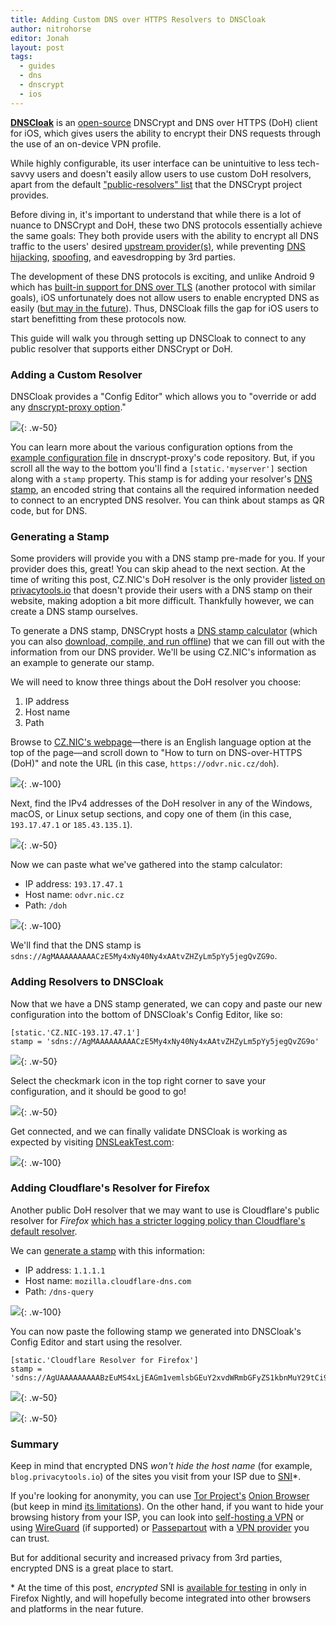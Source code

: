 ```yaml
---
title: Adding Custom DNS over HTTPS Resolvers to DNSCloak
author: nitrohorse
editor: Jonah
layout: post
tags:
  - guides
  - dns
  - dnscrypt
  - ios
---
```


**[DNSCloak](https://apps.apple.com/us/app/dnscloak-secure-dns-client/id1452162351)** is an [open-source](https://github.com/s-s/dnscloak) DNSCrypt and DNS over HTTPS (DoH) client for iOS, which gives users the ability to encrypt their DNS requests through the use of an on-device VPN profile.

While highly configurable, its user interface can be unintuitive to less tech-savvy users and doesn't easily allow users to use custom DoH resolvers, apart from the default ["public-resolvers" list](https://github.com/DNSCrypt/dnscrypt-resolvers/blob/master/v2/public-resolvers.md) that the DNSCrypt project provides.

Before diving in, it's important to understand that while there is a lot of nuance to DNSCrypt and DoH, these two DNS protocols essentially achieve the same goals: They both provide users with the ability to encrypt all DNS traffic to the users' desired [upstream provider(s)](https://www.privacytools.io/providers/dns/#icanndns), while preventing [DNS hijacking](https://en.wikipedia.org/wiki/DNS_hijacking), [spoofing](https://en.wikipedia.org/wiki/DNS_spoofing), and eavesdropping by 3rd parties.

The development of these DNS protocols is exciting, and unlike Android 9 which has [built-in support for DNS over TLS](https://support.google.com/android/answer/9089903) (another protocol with similar goals), iOS unfortunately does not allow users to enable encrypted DNS as easily ([but may in the future](https://dnsdisco.com/iOS-dns-proxy-post.html)). Thus, DNSCloak fills the gap for iOS users to start benefitting from these protocols now.

This guide will walk you through setting up DNSCloak to connect to any public resolver that supports either DNSCrypt or DoH.

### Adding a Custom Resolver

DNSCloak provides a "Config Editor" which allows you to "override or add any [dnscrypt-proxy option](https://github.com/jedisct1/dnscrypt-proxy/wiki/Configuration)."

![](/assets/img/2019-08-24-dnscloak/config-editor.jpeg){: .w-50}

You can learn more about the various configuration options from the [example configuration file](https://github.com/jedisct1/dnscrypt-proxy/blob/master/dnscrypt-proxy/example-dnscrypt-proxy.toml) in dnscrypt-proxy's code repository. But, if you scroll all the way to the bottom you'll find a `[static.'myserver']` section along with a `stamp` property. This stamp is for adding your resolver's [DNS stamp](https://dnscrypt.info/stamps-specifications), an encoded string that contains all the required information needed to connect to an encrypted DNS resolver. You can think about stamps as QR code, but for DNS.

### Generating a Stamp

Some providers will provide you with a DNS stamp pre-made for you. If your provider does this, great! You can skip ahead to the next section. At the time of writing this post, CZ.NIC's DoH resolver is the only provider [listed on privacytools.io](https://www.privacytools.io/providers/dns/#icanndns) that doesn't provide their users with a DNS stamp on their website, making adoption a bit more difficult. Thankfully however, we can create a DNS stamp ourselves.

To generate a DNS stamp, DNSCrypt hosts a [DNS stamp calculator](https://dnscrypt.info/stamps/) (which you can also [download, compile, and run offline](https://github.com/jedisct1/vue-dnsstamp)) that we can fill out with the information from our DNS provider. We'll be using CZ.NIC's information as an example to generate our stamp.

We will need to know three things about the DoH resolver you choose:
1. IP address
2. Host name
3. Path

Browse to [CZ.NIC's webpage](https://www.nic.cz/odvr/)—there is an English language option at the top of the page—and scroll down to "How to turn on DNS-over-HTTPS (DoH)" and note the URL (in this case, `https://odvr.nic.cz/doh`).

![](/assets/img/2019-08-24-dnscloak/cz-nic-doh.png){: .w-100}

Next, find the IPv4 addresses of the DoH resolver in any of the Windows, macOS, or Linux setup sections, and copy one of them (in this case, `193.17.47.1` or `185.43.135.1`).

![](/assets/img/2019-08-24-dnscloak/cz-nic-ips.png){: .w-50}

Now we can paste what we've gathered into the stamp calculator:
- IP address: `193.17.47.1`
- Host name: `odvr.nic.cz`
- Path: `/doh`

![](/assets/img/2019-08-24-dnscloak/cz-nic-stamp.png){: .w-100}

We'll find that the DNS stamp is `sdns://AgMAAAAAAAAACzE5My4xNy40Ny4xAAtvZHZyLm5pYy5jegQvZG9o`.

### Adding Resolvers to DNSCloak

Now that we have a DNS stamp generated, we can copy and paste our new configuration into the bottom of DNSCloak's Config Editor, like so:

```
[static.'CZ.NIC-193.17.47.1']
stamp = 'sdns://AgMAAAAAAAAACzE5My4xNy40Ny4xAAtvZHZyLm5pYy5jegQvZG9o'
```

![](/assets/img/2019-08-24-dnscloak/config-editor-cz-nic.jpeg){: .w-50}

Select the checkmark icon in the top right corner to save your configuration, and it should be good to go!

![](/assets/img/2019-08-24-dnscloak/dnscloak-cz-nic.jpeg){: .w-50}

Get connected, and we can finally validate DNSCloak is working as expected by visiting [DNSLeakTest.com](https://dnsleaktest.com/):

![](/assets/img/2019-08-24-dnscloak/dnsleaktest-cz-nic.jpeg){: .w-100}

### Adding Cloudflare's Resolver for Firefox

Another public DoH resolver that we may want to use is Cloudflare's public resolver for _Firefox_ [which has a stricter logging policy than Cloudflare's default resolver](https://forum.privacytools.io/t/logging-differences-between-cloudflares-default-dns-over-https-resolver-and-their-resolver-for-firefox/1451).

We can [generate a stamp](https://dnscrypt.info/stamps/) with this information:
- IP address: `1.1.1.1`
- Host name: `mozilla.cloudflare-dns.com`
- Path: `/dns-query`

![](/assets/img/2019-08-24-dnscloak/cloudflare-mozilla-stamp.png){: .w-100}

You can now paste the following stamp we generated into DNSCloak's Config Editor and start using the resolver.

```
[static.'Cloudflare Resolver for Firefox']
stamp = 'sdns://AgUAAAAAAAAABzEuMS4xLjEAGm1vemlsbGEuY2xvdWRmbGFyZS1kbnMuY29tCi9kbnMtcXVlcnk'
```

![](/assets/img/2019-08-24-dnscloak/config-editor-cf-moz.jpeg){: .w-50}

![](/assets/img/2019-08-24-dnscloak/dnscloak-cf-moz.jpeg){: .w-50}

### Summary

Keep in mind that encrypted DNS _won't hide the host name_ (for example, `blog.privacytools.io`) of the sites you visit from your ISP due to [SNI](https://en.wikipedia.org/wiki/Server_Name_Indication#Security_implications)*.

If you're looking for anonymity, you can use [Tor Project's](https://www.torproject.org) [Onion Browser](https://onionbrowser.com/) (but keep in mind [its limitations](https://github.com/OnionBrowser/OnionBrowser/wiki/Traffic-that-leaks-outside-of-Tor-due-to-iOS-limitations)). On the other hand, if you want to hide your browsing history from your ISP, you can look into [self-hosting a VPN](https://blog.privacytools.io/posts/self-hosting-a-shadowsocks-vpn-with-outline/) or using [WireGuard](https://apps.apple.com/us/app/wireguard/id1441195209?ls=1) (if supported) or [Passepartout](https://passepartoutvpn.app/) with a [VPN provider](https://www.privacytools.io/providers/vpn/) you can trust.

But for additional security and increased privacy from 3rd parties, encrypted DNS is a great place to start.

&#42; At the time of this post, _encrypted_ SNI is [available for testing](https://blog.mozilla.org/security/2018/10/18/encrypted-sni-comes-to-firefox-nightly/) in only in Firefox Nightly, and will hopefully become integrated into other browsers and platforms in the near future.
